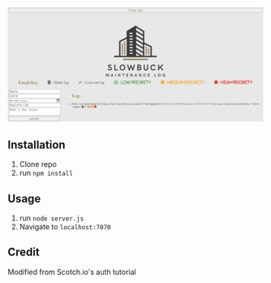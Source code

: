![Maintenance Log](img.jpg)

## Installation

1. Clone repo
2. run `npm install`

## Usage

1. run `node server.js`
2. Navigate to `localhost:7070`

## Credit

Modified from Scotch.io's auth tutorial

